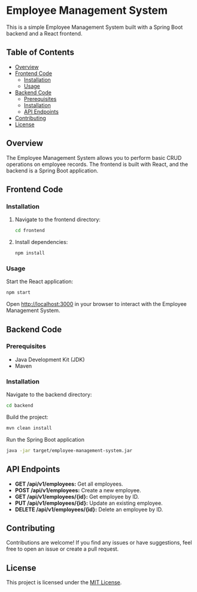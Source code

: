 # Employee Management System

This is a simple Employee Management System built with a Spring Boot backend and a React frontend.

## Table of Contents

- [Overview](#overview)
- [Frontend Code](#frontend-code)
  - [Installation](#installation)
  - [Usage](#usage)
- [Backend Code](#backend-code)
  - [Prerequisites](#prerequisites)
  - [Installation](#installation-1)
  - [API Endpoints](#api-endpoints)
- [Contributing](#contributing)
- [License](#license)

## Overview

The Employee Management System allows you to perform basic CRUD operations on employee records. The frontend is built with React, and the backend is a Spring Boot application.

## Frontend Code

### Installation

1. Navigate to the frontend directory:

   ```bash
   cd frontend
   ```

2. Install dependencies:

    ```bash
    npm install
    ```

### Usage

Start the React application:

```bash
npm start
```

Open [http://localhost:3000](http://localhost:3000) in your browser to interact with the Employee Management System.

## Backend Code

### Prerequisites

- Java Development Kit (JDK)
- Maven

### Installation

Navigate to the backend directory:

```bash
cd backend
```
Build the project:

```bash
mvn clean install
```

Run the Spring Boot application
```bash
java -jar target/employee-management-system.jar
```

## API Endpoints

- **GET /api/v1/employees:** Get all employees.
- **POST /api/v1/employees:** Create a new employee.
- **GET /api/v1/employees/{id}:** Get employee by ID.
- **PUT /api/v1/employees/{id}:** Update an existing employee.
- **DELETE /api/v1/employees/{id}:** Delete an employee by ID.

## Contributing

Contributions are welcome! If you find any issues or have suggestions, feel free to open an issue or create a pull request.

## License

This project is licensed under the [MIT License](LICENSE).
